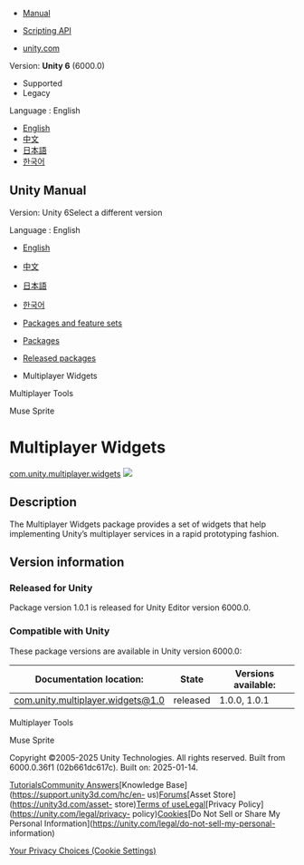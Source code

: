 [](https://docs.unity3d.com)

  * [Manual](../Manual/index.html)
  * [Scripting API](../ScriptReference/index.html)

  * [unity.com](https://unity.com/)

Version: **Unity 6** (6000.0)

  * Supported
  * Legacy

Language : English

  * [English](/Manual/com.unity.multiplayer.widgets.html)
  * [中文](/cn/current/Manual/com.unity.multiplayer.widgets.html)
  * [日本語](/ja/current/Manual/com.unity.multiplayer.widgets.html)
  * [한국어](/kr/current/Manual/com.unity.multiplayer.widgets.html)

[](https://docs.unity3d.com)

## Unity Manual

Version: Unity 6Select a different version

Language : English

  * [English](/Manual/com.unity.multiplayer.widgets.html)
  * [中文](/cn/current/Manual/com.unity.multiplayer.widgets.html)
  * [日本語](/ja/current/Manual/com.unity.multiplayer.widgets.html)
  * [한국어](/kr/current/Manual/com.unity.multiplayer.widgets.html)

  * [Packages and feature sets](PackagesList.html)
  * [Packages](Packages-all.html)
  * [Released packages](pack-safe.html)
  * Multiplayer Widgets 

[](com.unity.multiplayer.tools.html)

Multiplayer Tools

[](com.unity.muse.sprite.html)

Muse Sprite

# Multiplayer Widgets

[com.unity.multiplayer.widgets](https://docs.unity3d.com/Packages/com.unity.multiplayer.widgets@1.0/manual/index.html)
![](../uploads/Main/iconRel.png)

## Description

The Multiplayer Widgets package provides a set of widgets that help
implementing Unity’s multiplayer services in a rapid prototyping fashion.

## Version information

### Released for Unity

Package version 1.0.1 is released for Unity Editor version 6000.0.

### Compatible with Unity

These package versions are available in Unity version 6000.0:

**Documentation location:** | **State** | **Versions available:**  
---|---|---  
[com.unity.multiplayer.widgets@1.0](https://docs.unity3d.com/Packages/com.unity.multiplayer.widgets@1.0/manual/index.html) | released | 1.0.0, 1.0.1  
  
[](com.unity.multiplayer.tools.html)

Multiplayer Tools

[](com.unity.muse.sprite.html)

Muse Sprite

Copyright ©2005-2025 Unity Technologies. All rights reserved. Built from
6000.0.36f1 (02b661dc617c). Built on: 2025-01-14.

[Tutorials](https://learn.unity.com/)[Community
Answers](https://answers.unity3d.com)[Knowledge
Base](https://support.unity3d.com/hc/en-
us)[Forums](https://forum.unity3d.com)[Asset Store](https://unity3d.com/asset-
store)[Terms of
use](https://docs.unity3d.com/Manual/TermsOfUse.html)[Legal](https://unity.com/legal)[Privacy
Policy](https://unity.com/legal/privacy-
policy)[Cookies](https://unity.com/legal/cookie-policy)[Do Not Sell or Share
My Personal Information](https://unity.com/legal/do-not-sell-my-personal-
information)

[Your Privacy Choices (Cookie Settings)](javascript:void\(0\);)

